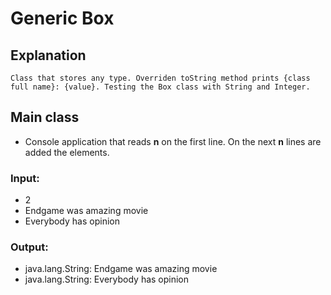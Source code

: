 # Generic Box

## Explanation
    Class that stores any type. Overriden toString method prints {class full name}: {value}. Testing the Box class with String and Integer.

## Main class
- Console application that reads **n** on the first line. On the next **n** lines are added the elements.
    
### Input:
- 2
- Endgame was amazing movie
- Everybody has opinion

### Output:
- java.lang.String: Endgame was amazing movie
- java.lang.String: Everybody has opinion